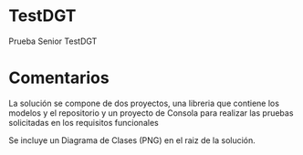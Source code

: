# TestDGT
Prueba Senior TestDGT

# Comentarios

La solución se compone de dos proyectos, una libreria que contiene los modelos y el repositorio y un proyecto de Consola para realizar las pruebas solicitadas en los requisitos funcionales

Se incluye un Diagrama de Clases (PNG) en el raiz de la solución.


